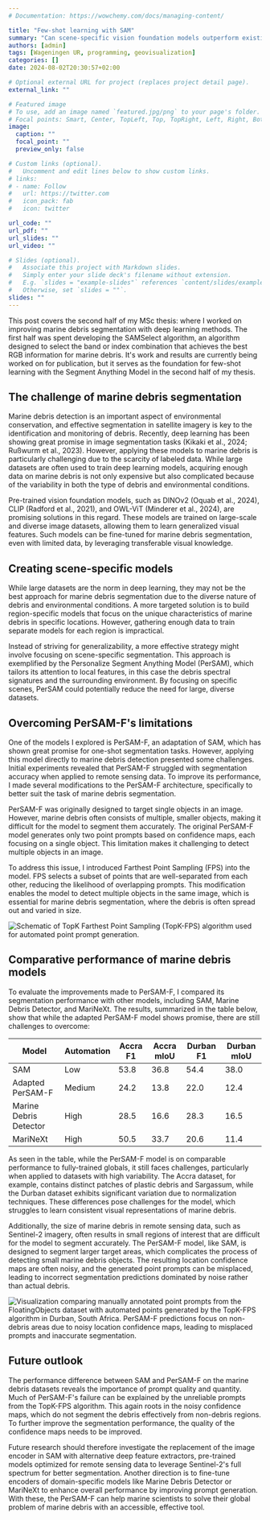 ```yaml
---
# Documentation: https://wowchemy.com/docs/managing-content/

title: "Few-shot learning with SAM"
summary: "Can scene-specific vision foundation models outperform existing fully-trained global models for marine debris segmentation?"
authors: [admin]
tags: [Wageningen UR, programming, geovisualization]
categories: []
date: 2024-08-02T20:30:57+02:00

# Optional external URL for project (replaces project detail page).
external_link: ""

# Featured image
# To use, add an image named `featured.jpg/png` to your page's folder.
# Focal points: Smart, Center, TopLeft, Top, TopRight, Left, Right, BottomLeft, Bottom, BottomRight.
image:
  caption: ""
  focal_point: ""
  preview_only: false

# Custom links (optional).
#   Uncomment and edit lines below to show custom links.
# links:
# - name: Follow
#   url: https://twitter.com
#   icon_pack: fab
#   icon: twitter

url_code: ""
url_pdf: ""
url_slides: ""
url_video: ""

# Slides (optional).
#   Associate this project with Markdown slides.
#   Simply enter your slide deck's filename without extension.
#   E.g. `slides = "example-slides"` references `content/slides/example-slides.md`.
#   Otherwise, set `slides = ""`.
slides: ""
---
```


This post covers the second half of my MSc thesis: where I worked on improving marine debris segmentation with deep learning methods. The first half was spent developing the SAMSelect algorithm, an algorithm designed to select the band or index combination that achieves the best RGB information for marine debris. It's work and results are currently being worked on for publication, but it serves as the foundation for few-shot learning with the Segment Anything Model in the second half of my thesis.

## The challenge of marine debris segmentation
Marine debris detection is an important aspect of environmental conservation, and effective segmentation in satellite imagery is key to the identification and monitoring of debris. Recently, deep learning has been showing great promise in image segmentation tasks (Kikaki et al., 2024; Rußwurm et al., 2023). However, applying these models to marine debris is particularly challenging due to the scarcity of labeled data. While large datasets are often used to train deep learning models, acquiring enough data on marine debris is not only expensive but also complicated because of the variability in both the type of debris and environmental conditions.

Pre-trained vision foundation models, such as DINOv2 (Oquab et al., 2024), CLIP (Radford et al., 2021), and OWL-ViT (Minderer et al., 2024), are promising solutions in this regard. These models are trained on large-scale and diverse image datasets, allowing them to learn generalized visual features. Such models can be fine-tuned for marine debris segmentation, even with limited data, by leveraging transferable visual knowledge.

## Creating scene-specific models
While large datasets are the norm in deep learning, they may not be the best approach for marine debris segmentation due to the diverse nature of debris and environmental conditions. A more targeted solution is to build region-specific models that focus on the unique characteristics of marine debris in specific locations. However, gathering enough data to train separate models for each region is impractical.

Instead of striving for generalizability, a more effective strategy might involve focusing on scene-specific segmentation. This approach is exemplified by the Personalize Segment Anything Model (PerSAM), which tailors its attention to local features, in this case the debris spectral signatures and the surrounding environment. By focusing on specific scenes, PerSAM could potentially reduce the need for large, diverse datasets.

## Overcoming PerSAM-F's limitations
One of the models I explored is PerSAM-F, an adaptation of SAM, which has shown great promise for one-shot segmentation tasks. However, applying this model directly to marine debris detection presented some challenges. Initial experiments revealed that PerSAM-F struggled with segmentation accuracy when applied to remote sensing data. To improve its performance, I made several modifications to the PerSAM-F architecture, specifically to better suit the task of marine debris segmentation.

PerSAM-F was originally designed to target single objects in an image. However, marine debris often consists of multiple, smaller objects, making it difficult for the model to segment them accurately. The original PerSAM-F model generates only two point prompts based on confidence maps, each focusing on a single object. This limitation makes it challenging to detect multiple objects in an image.

To address this issue, I introduced Farthest Point Sampling (FPS) into the model. FPS selects a subset of points that are well-separated from each other, reducing the likelihood of overlapping prompts. This modification enables the model to detect multiple objects in the same image, which is essential for marine debris segmentation, where the debris is often spread out and varied in size.

![](persam_prompts.png "Schematic of TopK Farthest Point Sampling (TopK-FPS) algorithm used for automated point prompt generation.")

## Comparative performance of marine debris models
To evaluate the improvements made to PerSAM-F, I compared its segmentation performance with other models, including SAM, Marine Debris Detector, and MariNeXt. The results, summarized in the table below, show that while the adapted PerSAM-F model shows promise, there are still challenges to overcome:

| Model                  | Automation | Accra F1 | Accra mIoU | Durban F1 | Durban mIoU |
|------------------------|------------|----------|------------|-----------|-------------|
| SAM                    | Low        | 53.8     | 36.8       | 54.4      | 38.0        |
| Adapted PerSAM-F       | Medium     | 24.2     | 13.8       | 22.0      | 12.4        |
| Marine Debris Detector | High       | 28.5     | 16.6       | 28.3      | 16.5        |
| MariNeXt               | High       | 50.5     | 33.7       | 20.6      | 11.4        |

As seen in the table, while the PerSAM-F model is on comparable performance to fully-trained globals, it still faces challenges, particularly when applied to datasets with high variability. The Accra dataset, for example, contains distinct patches of plastic debris and Sargassum, while the Durban dataset exhibits significant variation due to normalization techniques. These differences pose challenges for the model, which struggles to learn consistent visual representations of marine debris.

Additionally, the size of marine debris in remote sensing data, such as Sentinel-2 imagery, often results in small regions of interest that are difficult for the model to segment accurately. The PerSAM-F model, like SAM, is designed to segment larger target areas, which complicates the process of detecting small marine debris objects. The resulting location confidence maps are often noisy, and the generated point prompts can be misplaced, leading to incorrect segmentation predictions dominated by noise rather than actual debris.

![](persam_prompts.png "Visualization comparing manually annotated point prompts from the FloatingObjects dataset with automated points generated by the TopK-FPS algorithm in Durban, South Africa. PerSAM-F predictions focus on non-debris areas due to noisy location confidence maps, leading to misplaced prompts and inaccurate segmentation.")

## Future outlook
The performance difference between SAM and PerSAM-F on the marine debris datasets reveals the importance of prompt quality and quantity. Much of PerSAM-F's failure can be explained by the unreliable prompts from the TopK-FPS algorithm. This again roots in the noisy confidence maps, which do not segment the debris effectively from non-debris regions. To further improve the segmentation performance, the quality of the confidence maps needs to be improved.

Future research should therefore investigate the replacement of the image encoder in SAM with alternative deep feature extractors, pre-trained models optimized for remote sensing data to leverage Sentinel-2's full spectrum for better segmentation. Another direction is to fine-tune encoders of domain-specific models like Marine Debris Detector or MariNeXt to enhance overall performance by improving prompt generation. With these, the PerSAM-F can help marine scientists to solve their global problem of marine debris with an accessible, effective tool.